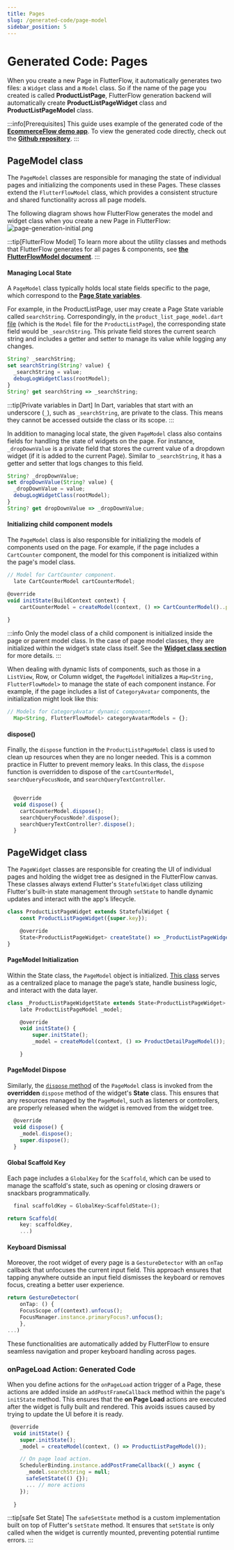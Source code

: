 ```yaml
---
title: Pages
slug: /generated-code/page-model
sidebar_position: 5
---
```


# Generated Code: Pages

When you create a new Page in FlutterFlow, it automatically generates two files: a `Widget` class and a `Model` class. So if the name of the page you created is called **ProductListPage**, FlutterFlow generation backend will automatically create **ProductListPageWidget** class and **ProductListPageModel** class. 

:::info[Prerequisites]
This guide uses example of the generated code of the **[EcommerceFlow demo app](https://bit.ly/ff-docs-demo-v1)**. To view the generated code directly, check out the **[Github repository](https://github.com/FlutterFlow/sample-apps/tree/main/ecommerce_flow)**.
:::

## PageModel class

 The `PageModel` classes are responsible for managing the state of individual pages and initializing the components used in these Pages. These classes extend the `FlutterFlowModel` class, which provides a consistent structure and shared functionality across all page models.

The following diagram shows how FlutterFlow generates the model and widget class when you create a new Page in FlutterFlow: 
![page-generation-initial.png](imgs/page-generation-initial.png)

:::tip[FlutterFlow Model]
To learn more about the utility classes and methods that FlutterFlow generates for all pages & components, see [**the FlutterFlowModel document**](flutterflow-model.md). 
:::



#### Managing Local State

A `PageModel` class typically holds local state fields specific to the page, which correspond to the **[Page State variables](../resources/ui/pages/page-lifecycle.md#page-state)**. 

For example, in the ProductListPage, user may create a Page State variable called `searchString`. Correspondingly, in the `product_list_page_model.dart` [file](https://github.com/FlutterFlow/sample-apps/blob/main/ecommerce_flow/lib/product/product_list_page/product_list_page_model.dart) (which is the `Model` file for the `ProductListPage`), the corresponding state field would be `_searchString`. This private field stores the current search string and includes a getter and setter to manage its value while logging any changes.

```js
String? _searchString;
set searchString(String? value) {
  _searchString = value;
  debugLogWidgetClass(rootModel);
}
String? get searchString => _searchString;
```

:::tip[Private variables in Dart]
In Dart, variables that start with an underscore (`_`), such as `_searchString`, are private to the class. This means they cannot be accessed outside the class or its scope.
:::

In addition to managing local state, the given `PageModel` class also contains fields for handling the state of widgets on the page. For instance, `_dropDownValue` is a private field that stores the current value of a dropdown widget (if it is added to the current Page). Similar to `_searchString`, it has a getter and setter that logs changes to this field.

```js
String? _dropDownValue;
set dropDownValue(String? value) {
  _dropDownValue = value;
  debugLogWidgetClass(rootModel);
}
String? get dropDownValue => _dropDownValue;
```

#### Initializing child component models
The `PageModel` class is also responsible for initializing the models of components used on the page. For example, if the page includes a `CartCounter` component, the model for this component is initialized within the page's model class.

```js
// Model for CartCounter component.
  late CartCounterModel cartCounterModel;

@override
void initState(BuildContext context) {
    cartCounterModel = createModel(context, () => CartCounterModel()..parentModel = this);
    
}
```
:::info
Only the model class of a child component is initialized inside the page or parent model class. In the case of page model classes, they are initialized within the widget’s state class itself. See the **[Widget class section](#pagewidget-class)** for more details.
:::

When dealing with dynamic lists of components, such as those in a `ListView`, Row, or Column widget, the `PageModel` initializes a `Map<String, FlutterFlowModel>` to manage the state of each component instance. For example, if the page includes a list of `CategoryAvatar` components, the initialization might look like this:

```js
// Models for CategoryAvatar dynamic component.
  Map<String, FlutterFlowModel> categoryAvatarModels = {};

```

#### dispose()

Finally, the `dispose` function in the `ProductListPageModel` class is used to clean up resources when they are no longer needed. This is a common practice in Flutter to prevent memory leaks.  In this class, the `dispose` function is overridden to dispose of the `cartCounterModel`, `searchQueryFocusNode`, and `searchQueryTextController`.

```js

  @override
  void dispose() {
    cartCounterModel.dispose();
    searchQueryFocusNode?.dispose();
    searchQueryTextController?.dispose();
  }
```


## PageWidget class

The `PageWidget` classes are responsible for creating the UI of individual pages and holding the widget tree as designed in the FlutterFlow canvas. These classes always extend Flutter's `StatefulWidget` class utilizing Flutter's built-in state management through `setState` to handle dynamic updates and interact with the app's lifecycle.

```js
class ProductListPageWidget extends StatefulWidget {
    const ProductListPageWidget({super.key});

    @override
    State<ProductListPageWidget> createState() => _ProductListPageWidgetState();
}

```

#### PageModel Initialization
Within the State class, the `PageModel` object is initialized. [This class](#pagemodel-class) serves as a centralized place to manage the page’s state, handle business logic, and interact with the data layer.

```js
class _ProductListPageWidgetState extends State<ProductListPageWidget> {
    late ProductListPageModel _model;

    @override
    void initState() {
        super.initState();
        _model = createModel(context, () => ProductDetailPageModel());

    }

```

#### PageModel Dispose
Similarly, the [`dispose` method](#dispose) of the `PageModel` class is invoked from the **overridden** `dispose` method of the widget's **State** class. This ensures that any resources managed by the `PageModel`, such as listeners or controllers, are properly released when the widget is removed from the widget tree.

```js
  @override
  void dispose() {
    _model.dispose();
    super.dispose();
  }
```

#### Global Scaffold Key
Each page includes a `GlobalKey` for the `Scaffold`, which can be used to manage the scaffold's state, such as opening or closing drawers or snackbars programmatically.

```js
  final scaffoldKey = GlobalKey<ScaffoldState>();

return Scaffold(
    key: scaffoldKey,
    ...)
```

#### Keyboard Dismissal
Moreover, the root widget of every page is a `GestureDetector` with an `onTap` callback that unfocuses the current input field. This approach ensures that tapping anywhere outside an input field dismisses the keyboard or removes focus, creating a better user experience.

```js
return GestureDetector(
    onTap: () {
    FocusScope.of(context).unfocus();
    FocusManager.instance.primaryFocus?.unfocus();
    },
...)
```

These functionalities are automatically added by FlutterFlow to ensure seamless navigation and proper keyboard handling across pages.

### onPageLoad Action: Generated Code

When you define actions for the `onPageLoad` action trigger of a Page, these actions are added inside an `addPostFrameCallback` method within the page's `initState` method. This ensures that the **on Page Load** actions are executed after the widget is fully built and rendered. This avoids issues caused by trying to update the UI before it is ready.

```js
 @override
  void initState() {
    super.initState();
    _model = createModel(context, () => ProductListPageModel());

    // On page load action.
    SchedulerBinding.instance.addPostFrameCallback((_) async {
      _model.searchString = null;
      safeSetState(() {});
      ... // more actions
    });
    
  }
```

:::tip[safe Set State]
The `safeSetState` method is a custom implementation built on top of Flutter's `setState` method. It ensures that `setState` is only called when the widget is currently mounted, preventing potential runtime errors.
:::